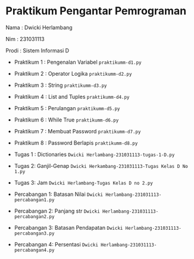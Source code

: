 # Praktikum Pengantar Pemrograman
<p> Nama  : Dwicki Herlambang
<p> Nim   : 231031113
<p> Prodi : Sistem Informasi D </p>

* Praktikum 1 : Pengenalan Variabel
  `praktikumm-d1.py`

* Praktikum 2 : Operator Logika
  `praktikumm-d2.py`

* Praktikum 3 : String
  `praktikumm-d3.py`

* Praktikum 4 : List and Tuples 
  `praktikumm-d4.py`

* Praktikum 5 : Perulangan
  `praktikumm-d5.py`

* Praktikum 6 : While True
  `praktikumm-d6.py`

* Praktikum 7 : Membuat Password
  `praktikumm-d7.py`

* Praktikum 8 : Password Berlapis
  `praktikumm-d8.py`

* Tugas 1 : Dictionaries
  `Dwicki Herlambang-231031113-tugas-1-D.py`

* Tugas 2: Ganjil-Genap
  `Dwicki Herkambang-231031113-Tugas Kelas D No 1.py`
  
* Tugas 3: Jam
  `Dwicki Herlambang-Tugas Kelas D no 2.py`

* Percabangan 1: Batasan Nilai
  `Dwicki Herlambang-231031113-percabangan1.py`

* Percabangan 2: Panjang str
  `Dwicki Herlambang-231031113-percabangan2.py`

* Percabangan 3: Batasan Pendapatan
  `Dwicki Herlambang-231031113-percabangan3.py`

* Percabangan 4: Persentasi
  `Dwicki Herlambang-231031113-percabangan4.py`

